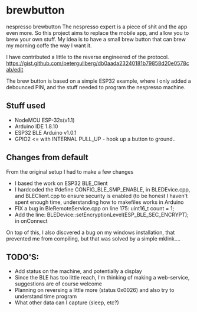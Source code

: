 # brewbutton
nespresso brewbutton
The nespresso expert is a piece of shit and the app even more. So this project aims to replace the mobile app, and allow you to brew your own stuff.
My idea is to have a small brew button that can brew my morning coffe the way I want it.

I have contributed a little to the reverse engineered of the protocol. 
https://gist.github.com/petergullberg/db0aada23240181b79858d20e0578cab/edit


The brew button is based on a simple ESP32 example, where I only added a debounced PIN, and the stuff needed to program the nespresso machine.

Stuff used
---------------
* NodeMCU ESP-32s(v1.1)
* Arduino IDE 1.8.10
* ESP32 BLE Arduino v1.0.1
* GPIO2 <= with INTERNAL PULL_UP - hook up a button to ground..

Changes from default
--------------------
From the original setup I had to make a few changes
* I based the work on ESP32 BLE_Client
* I hardcoded the #define CONFIG_BLE_SMP_ENABLE, in BLEDEvice.cpp, and BLEClient.cpp to ensure security is enabled (to be honest I haven't spent enough time, understanding how to makefiles works in Arduino
* FIX a bug in BleRemoteService.cpp on line 175: uint16_t count = 1;
* Add the line: BLEDevice::setEncryptionLevel(ESP_BLE_SEC_ENCRYPT); in onConnect

On top of this, I also discvered a bug on my windows installation, that prevented me from compiling, but that was solved by a simple mklink....

TODO'S:
-------
* Add status on the machine, and potentially a display
* Since the BLE has too little reach, I'm thinking of making a web-service, suggestions are of course welcome
* Planning on reversing a little more (status 0x0026) and also try to understand time program
* What other data can I capture (sleep, etc?)



